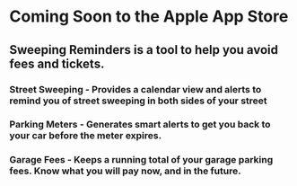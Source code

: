 # Coming Soon to the Apple App Store
## Sweeping Reminders is a tool to help you avoid fees and tickets.

### Street Sweeping - Provides a calendar view and alerts to remind you of street sweeping in both sides of your street
### Parking Meters - Generates smart alerts to get you back to your car before the meter expires.  
### Garage Fees - Keeps a running total of your garage parking fees. Know what you will pay now, and in the future.



